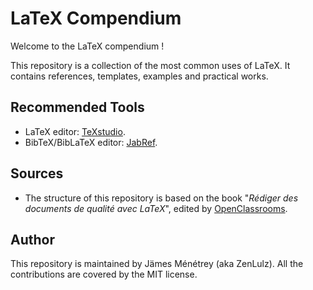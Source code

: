 # LaTeX Compendium

Welcome to the LaTeX compendium !

This repository is a collection of the most common uses of LaTeX. It contains references, templates, examples and practical works.

## Recommended Tools

- LaTeX editor: [TeXstudio](http://www.texstudio.org/).
- BibTeX/BibLaTeX editor: [JabRef](https://www.jabref.org/).

## Sources

- The structure of this repository is based on the book "_Rédiger des documents de qualité avec LaTeX_", edited by [OpenClassrooms](https://openclassrooms.com/courses/redigez-des-documents-de-qualite-avec-latex).

## Author

This repository is maintained by Jämes Ménétrey (aka ZenLulz). All the contributions are covered by the MIT license.